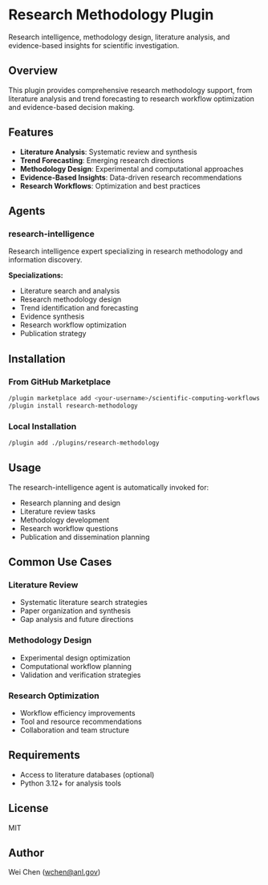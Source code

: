 # Research Methodology Plugin

Research intelligence, methodology design, literature analysis, and evidence-based insights for scientific investigation.

## Overview

This plugin provides comprehensive research methodology support, from literature analysis and trend forecasting to research workflow optimization and evidence-based decision making.

## Features

- **Literature Analysis**: Systematic review and synthesis
- **Trend Forecasting**: Emerging research directions
- **Methodology Design**: Experimental and computational approaches
- **Evidence-Based Insights**: Data-driven research recommendations
- **Research Workflows**: Optimization and best practices

## Agents

### research-intelligence
Research intelligence expert specializing in research methodology and information discovery.

**Specializations:**
- Literature search and analysis
- Research methodology design
- Trend identification and forecasting
- Evidence synthesis
- Research workflow optimization
- Publication strategy

## Installation

### From GitHub Marketplace

```bash
/plugin marketplace add <your-username>/scientific-computing-workflows
/plugin install research-methodology
```

### Local Installation

```bash
/plugin add ./plugins/research-methodology
```

## Usage

The research-intelligence agent is automatically invoked for:
- Research planning and design
- Literature review tasks
- Methodology development
- Research workflow questions
- Publication and dissemination planning

## Common Use Cases

### Literature Review
- Systematic literature search strategies
- Paper organization and synthesis
- Gap analysis and future directions

### Methodology Design
- Experimental design optimization
- Computational workflow planning
- Validation and verification strategies

### Research Optimization
- Workflow efficiency improvements
- Tool and resource recommendations
- Collaboration and team structure

## Requirements

- Access to literature databases (optional)
- Python 3.12+ for analysis tools

## License

MIT

## Author

Wei Chen (wchen@anl.gov)

